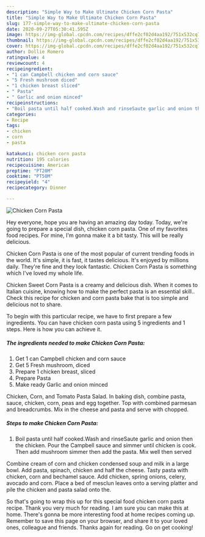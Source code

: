 ```yaml
---
description: "Simple Way to Make Ultimate Chicken Corn Pasta"
title: "Simple Way to Make Ultimate Chicken Corn Pasta"
slug: 177-simple-way-to-make-ultimate-chicken-corn-pasta
date: 2020-09-27T05:30:41.595Z
image: https://img-global.cpcdn.com/recipes/dffe2cf02d4aa192/751x532cq70/chicken-corn-pasta-recipe-main-photo.jpg
thumbnail: https://img-global.cpcdn.com/recipes/dffe2cf02d4aa192/751x532cq70/chicken-corn-pasta-recipe-main-photo.jpg
cover: https://img-global.cpcdn.com/recipes/dffe2cf02d4aa192/751x532cq70/chicken-corn-pasta-recipe-main-photo.jpg
author: Dollie Romero
ratingvalue: 4
reviewcount: 4
recipeingredient:
- "1 can Campbell chicken and corn sauce"
- "5 Fresh mushroom diced"
- "1 chicken breast sliced"
- " Pasta"
- " Garlic and onion minced"
recipeinstructions:
- "Boil pasta until half cooked.Wash and rinseSaute garlic and onion then the chicken. Pour the Campbell sauce and simmer until chicken is cook. Then add mushroom simmer then add the pasta. Mix well then served"
categories:
- Recipe
tags:
- chicken
- corn
- pasta

katakunci: chicken corn pasta 
nutrition: 195 calories
recipecuisine: American
preptime: "PT20M"
cooktime: "PT50M"
recipeyield: "4"
recipecategory: Dinner

---
```



![Chicken Corn Pasta](https://img-global.cpcdn.com/recipes/dffe2cf02d4aa192/751x532cq70/chicken-corn-pasta-recipe-main-photo.jpg)

Hey everyone, hope you are having an amazing day today. Today, we're going to prepare a special dish, chicken corn pasta. One of my favorites food recipes. For mine, I'm gonna make it a bit tasty. This will be really delicious.

Chicken Corn Pasta is one of the most popular of current trending foods in the world. It's simple, it is fast, it tastes delicious. It's enjoyed by millions daily. They're fine and they look fantastic. Chicken Corn Pasta is something which I've loved my whole life.

Chicken Sweet Corn Pasta is a creamy and delicious dish. When it comes to Italian cuisine, knowing how to make the perfect pasta is an essential skill.. Check this recipe for chicken and corn pasta bake that is too simple and delicious not to share.


To begin with this particular recipe, we have to first prepare a few ingredients. You can have chicken corn pasta using 5 ingredients and 1 steps. Here is how you can achieve it.

<!--inarticleads1-->

##### The ingredients needed to make Chicken Corn Pasta:

1. Get 1 can Campbell chicken and corn sauce
1. Get 5 Fresh mushroom, diced
1. Prepare 1 chicken breast, sliced
1. Prepare  Pasta
1. Make ready  Garlic and onion minced


Chicken, Corn, and Tomato Pasta Salad. In baking dish, combine pasta, sauce, chicken, corn, peas and egg together. Top with combined parmesan and breadcrumbs. Mix in the cheese and pasta and serve with chopped. 

<!--inarticleads2-->

##### Steps to make Chicken Corn Pasta:

1. Boil pasta until half cooked.Wash and rinseSaute garlic and onion then the chicken. Pour the Campbell sauce and simmer until chicken is cook. Then add mushroom simmer then add the pasta. Mix well then served


Combine cream of corn and chicken condensed soup and milk in a large bowl. Add pasta, spinach, chicken and half the cheese. Tasty pasta with chicken, corn and bechamel sauce. Add chicken, spring onions, celery, avocado and corn. Place a bed of mesclun leaves onto a serving platter and pile the chicken and pasta salad onto the. 

So that's going to wrap this up for this special food chicken corn pasta recipe. Thank you very much for reading. I am sure you can make this at home. There's gonna be more interesting food at home recipes coming up. Remember to save this page on your browser, and share it to your loved ones, colleague and friends. Thanks again for reading. Go on get cooking!
